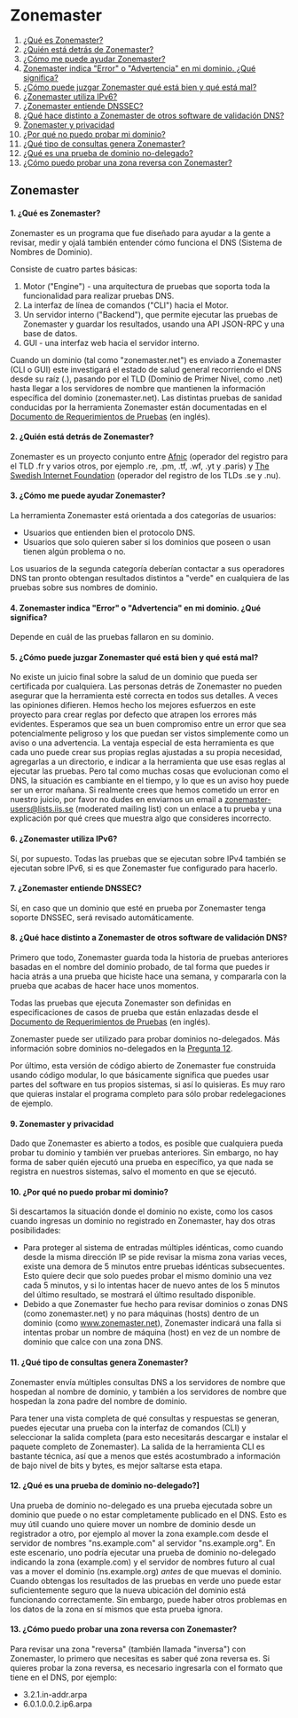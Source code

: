 Zonemaster
==========

1. [¿Qué es Zonemaster?](#q1)
2. [¿Quién está detrás de Zonemaster?](#q2)
3. [¿Cómo me puede ayudar Zonemaster?](#q3)
4. [Zonemaster indica "Error" o "Advertencia" en mi dominio. ¿Qué significa?](#q4)
5. [¿Cómo puede juzgar Zonemaster qué está bien y qué está mal?](#q5)
6. [¿Zonemaster utiliza IPv6?](#q6)
7. [¿Zonemaster entiende DNSSEC?](#q7)
8. [¿Qué hace distinto a Zonemaster de otros software de validación DNS?](#q8)
9. [Zonemaster y privacidad](#q9)
10. [¿Por qué no puedo probar mi dominio?](#q10)
11. [¿Qué tipo de consultas genera Zonemaster?](#q11)
12. [¿Qué es una prueba de dominio no-delegado?](#q12)
13. [¿Cómo puedo probar una zona reversa con Zonemaster?](#q13)

Zonemaster
----------

<a name="q1"></a>
#### 1. ¿Qué es Zonemaster?
Zonemaster es un programa que fue diseñado para ayudar a la gente a revisar,
medir y ojalá también entender cómo funciona el DNS (Sistema de Nombres de
Dominio).

Consiste de cuatro partes básicas:

  1. Motor ("Engine") - una arquitectura de pruebas que soporta toda la funcionalidad para realizar pruebas DNS.
  2. La interfaz de línea de comandos ("CLI") hacia el Motor.
  3. Un servidor interno ("Backend"), que permite ejecutar las pruebas de Zonemaster y guardar los resultados, usando una API JSON-RPC y una base de datos.
  4. GUI - una interfaz web hacia el servidor interno.

Cuando un dominio (tal como "zonemaster.net") es enviado a Zonemaster (CLI o
GUI) este investigará el estado de salud general recorriendo el DNS desde
su raíz (.), pasando por el TLD (Dominio de Primer Nivel, como .net) hasta
llegar a los servidores de nombre que mantienen la información específica
del dominio (zonemaster.net). Las distintas pruebas de sanidad conducidas
por la herramienta Zonemaster están documentadas en el
[Documento de Requerimientos de Pruebas](https://github.com/zonemaster/zonemaster/blob/master/docs/requirements/TestRequirements.md) (en inglés).

<a name="q2"></a>
#### 2. ¿Quién está detrás de Zonemaster?
Zonemaster es un proyecto conjunto entre [Afnic](https://www.afnic.fr/en/)
(operador del registro para el TLD .fr y varios otros, por ejemplo
.re, .pm, .tf, .wf, .yt y .paris) y
[The Swedish Internet Foundation](https://internetstiftelsen.se/en/)
(operador del registro de los TLDs .se y .nu).

<a name="q3"></a>
#### 3. ¿Cómo me puede ayudar Zonemaster?
La herramienta Zonemaster está orientada a dos categorías de usuarios:

  - Usuarios que entienden bien el protocolo DNS.
  - Usuarios que solo quieren saber si los dominios que poseen o usan tienen algún problema o no.

Los usuarios de la segunda categoría deberían contactar a sus operadores
DNS tan pronto obtengan resultados distintos a "verde" en cualquiera
de las pruebas sobre sus nombres de dominio.

<a name="q4"></a>
#### 4. Zonemaster indica "Error" o "Advertencia" en mi dominio. ¿Qué significa?
Depende en cuál de las pruebas fallaron en su dominio.

<a name="q5"></a>
#### 5. ¿Cómo puede juzgar Zonemaster qué está bien y qué está mal?
No existe un juicio final sobre la salud de un dominio que pueda ser
certificada por cualquiera. Las personas detrás de Zonemaster no pueden
asegurar que la herramienta esté correcta en todos sus detalles. A veces
las opiniones difieren. Hemos hecho los mejores esfuerzos en este proyecto
para crear reglas por defecto que atrapen los errores más evidentes.
Esperamos que sea un buen compromiso entre un error que sea potencialmente
peligroso y los que puedan ser vistos simplemente como un aviso o una
advertencia. La ventaja especial de esta herramienta es que cada uno
puede crear sus propias reglas ajustadas a su propia necesidad, agregarlas
a un directorio, e indicar a la herramienta que use esas reglas al
ejecutar las pruebas.
Pero tal como muchas cosas que evolucionan como el DNS, la situación es
cambiante en el tiempo, y lo que es un aviso hoy puede ser un error
mañana. Si realmente crees que hemos cometido un error en nuestro
juicio, por favor no dudes en enviarnos un email a 
zonemaster-users@lists.iis.se (moderated mailing list) con un enlace a tu prueba
y una explicación
por qué crees que muestra algo que consideres incorrecto.

<a name="q6"></a>
#### 6. ¿Zonemaster utiliza IPv6?
Sí, por supuesto. Todas las pruebas que se ejecutan sobre IPv4 también
se ejecutan sobre IPv6, si es que Zonemaster fue configurado para hacerlo.

<a name="q7"></a>
#### 7. ¿Zonemaster entiende DNSSEC?
Sí, en caso que un dominio que esté en prueba por Zonemaster tenga
soporte DNSSEC, será revisado automáticamente.

<a name="q8"></a>
#### 8. ¿Qué hace distinto a Zonemaster de otros software de validación DNS?
Primero que todo, Zonemaster guarda toda la historia de pruebas anteriores
basadas en el nombre del dominio probado, de tal forma que puedes ir hacia atrás
a una prueba que hiciste hace una semana, y compararla con la prueba
que acabas de hacer hace unos momentos.

Todas las pruebas que ejecuta Zonemaster son definidas en especificaciones
de casos de prueba que están enlazadas desde el
[Documento de Requerimientos de Pruebas](https://github.com/zonemaster/zonemaster/blob/master/docs/requirements/TestRequirements.md) (en inglés).

Zonemaster puede ser utilizado para probar dominios no-delegados. Más
información sobre dominios no-delegados en la [Pregunta 12](#q12).

Por último, esta versión de código abierto de Zonemaster fue construida
usando código modular, lo que básicamente significa que puedes usar
partes del software en tus propios sistemas, si así lo quisieras. Es
muy raro que quieras instalar el programa completo para sólo probar redelegaciones
de ejemplo.

<a name="q9"></a>
#### 9. Zonemaster y privacidad
Dado que Zonemaster es abierto a todos, es posible que cualquiera pueda
probar tu dominio y también ver pruebas anteriores. Sin embargo, no hay
forma de saber quién ejecutó una prueba en específico, ya que nada se
registra en nuestros sistemas, salvo el momento en que se ejecutó.

<a name="q10"></a>
#### 10. ¿Por qué no puedo probar mi dominio?
Si descartamos la situación donde el dominio no existe, como los casos
cuando ingresas un dominio no registrado en Zonemaster, hay dos otras
posibilidades:
  - Para proteger al sistema de entradas múltiples idénticas, como cuando
    desde la misma dirección IP se pide revisar la misma zona varias veces,
    existe una demora de 5 minutos entre pruebas idénticas subsecuentes.
    Esto quiere decir que solo puedes probar el mismo dominio una vez cada
    5 minutos, y si lo intentas hacer de nuevo antes de los 5 minutos del
    último resultado, se mostrará el último resultado disponible.
  - Debido a que Zonemaster fue hecho para revisar dominios o zonas DNS
    (como zonemaster.net) y no para máquinas (hosts) dentro de un dominio
    (como www.zonemaster.net), Zonemaster indicará una falla si
    intentas probar un nombre de máquina (host) en vez de un nombre de
    dominio que calce con una zona DNS.

<a name="q11"></a>
#### 11. ¿Qué tipo de consultas genera Zonemaster?
Zonemaster envía múltiples consultas DNS a los servidores de nombre que
hospedan al nombre de dominio, y también a los servidores de nombre que
hospedan la zona padre del nombre de dominio.

Para tener una vista completa de qué consultas y respuestas se generan,
puedes ejecutar una prueba con la interfaz de comandos (CLI) y seleccionar
la salida completa (para esto necesitarás descargar e instalar el paquete
completo de Zonemaster). La salida de la herramienta CLI es bastante
técnica, así que a menos que estés acostumbrado a información de bajo
nivel de bits y bytes, es mejor saltarse esta etapa.

<a name="q12"></a>
#### 12. ¿Qué es una prueba de dominio no-delegado?]
Una prueba de dominio no-delegado es una prueba ejecutada sobre un dominio
que puede o no estar completamente publicado en el DNS. Esto es muy útil
cuando uno quiere mover un nombre de dominio desde un registrador a otro,
por ejemplo al mover la zona example.com desde el servidor de nombres
"ns.example.com" al servidor "ns.example.org". En este escenario, uno
podría ejecutar una prueba de dominio no-delegado indicando la zona
(example.com) y el servidor de nombres futuro al cual vas a mover el
dominio (ns.example.org) *antes* de que muevas el dominio. Cuando obtengas
los resultados de las pruebas en verde uno puede estar suficientemente
seguro que la nueva ubicación del dominio está funcionando correctamente.
Sin embargo, puede haber otros problemas en los datos de la zona en
sí mismos que esta prueba ignora.

<a name="q13"></a>
#### 13. ¿Cómo puedo probar una zona reversa con Zonemaster?
Para revisar una zona "reversa" (también llamada "inversa") con Zonemaster,
lo primero que necesitas es saber qué zona reversa es. Si quieres probar
la zona reversa, es necesario ingresarla con el formato que tiene en el
DNS, por ejemplo:

  - 3.2.1.in-addr.arpa
  - 6.0.1.0.0.2.ip6.arpa


